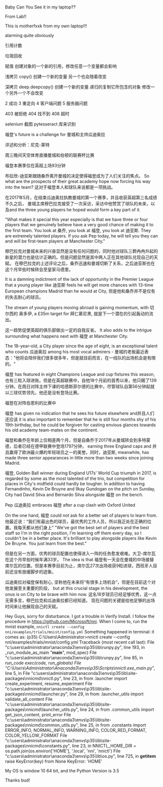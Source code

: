 Baby Can You See it in my laptop??

From Lab!!


This is motherfxxk from my own laptop!!!


alarming
quite obviously 

引用计数

垃圾回收

赋值 创建对象的一个新的引用，修改任意一个变量都会影响


浅拷贝 copy() 创建一个新的变量 另一个也会随着改变

深拷贝 deep.deepcopy() 创建一个新的变量 递归的复制它所包含的对象 修改一个另外一个不会改变 

2 成功
3 重定向
4 客户端问题
5 服务器问题

403 被拒绝
404 找不到
408 超时

selenium 截图
pytesseract 库来识别










  福登's future is a challenge for 曼城和主帅瓜迪奥拉

评述和分析：尼克-莱特



周三晚间天空体育直播曼城和伯顿的联赛杯比赛
 

福登本赛季仅在英超上场93分钟

布拉欣-迪亚斯跟随桑乔离开曼城的决定使得福登成为了人们关注的焦点。 So what are the prospects of their great academy hope now forcing his way into the team? 这对于福登本人和球队来说都是一项挑战。

在2017年5月，在结束瓜迪奥拉执教曼城的第一个赛季，并且收获英超第三名成绩不久之后，  曼城主席穆巴拉克接受了一次采访，采访中他赞赏了球队的未来，以及and the three young players he hoped would form a key part of it.

"What makes it special this year especially is that we have three or four players that we genuinely believe have a very good chance of making it to the first team. You look at 桑乔, you look at  福登, you look at 迪亚斯. They are extremely talented players. If you ask Pep today, he will tell you they can and will be first-team players at Manchester City."

穆巴拉克对曼城未来的兴奋显然是没有任何问题的，同时他对球队三颗冉冉升起的新星的潜力也是估计正确的。但是问题显然是其中两人正在其他球队兑现自己的天赋。 在穆巴拉克的上述评论之后，桑乔迅速和曼城切断了关系，之后迪亚斯也在这个月早些时候转会至皇家马德里。

It is a damning indictment of the lack of opportunity in the Premier League that a young player like 迪亚斯 feels he will get more chances with 13-time European champions Madrid than he would at City, 但是他和桑乔并不是仅有的失去耐心的球员。

The stream of young players moving abroad is gaining momentum, with 切尔西的 奥多伊, a £35m target for 拜仁慕尼黑, 就是下一个潜在的引起轰动的流出。

这一趋势促使英超的俱乐部做出一定的自我反省。 It also adds to the intrigue surrounding what happens next with 福登 at Manchester City.

The 18-year-old, a City player since the age of eight, is an exceptional talent who counts 瓜迪奥拉 among his most vocal admirers - 曼城的老板最近表态："他将会陪伴我们很多很多年，但是就目前而言，在一线队的出场机会是有限的。"  

福登 has featured in eight Champions League and cup fixtures this season, 也有三粒入球进账。但是在英超联赛中，自他18个月前的首秀以来，他只踢了139分钟。在周日对阵主帅下课的哈德斯菲尔德的比赛中，尽管球队自第56分钟起就以三球优势领先，他还是没有登场比赛。

福登在对阵伯恩利的比赛中

福登 has given no indication that he sees his future elsewhere and并且人们还应该 it is also important to remember that he is still four months shy of his 19th birthday, but he could be forgiven for casting envious glances towards his old academy team-mates on the continent.

福登和桑乔在年龄上仅相差两个月，但是自桑乔于2017年从曼城转会到多特蒙德，后者已经在德甲联赛中登场1797分钟， earning three England caps and 并且赢得了欧洲最火爆的年轻球员之一的美誉。同时，迪亚斯, meanwhile, has made three senior appearances in little more than two weeks since joining Madrid.

福登, Golden Ball winner during England U17s' World Cup triumph in 2017, is regarded by some as the most talented of the trio, but competition for places in City's midfield could hardly be tougher. In addition to having Fernandinho, Kevin De Bruyne and Ilkay Gundogan on the pitch on Sunday, City had David Silva and Bernardo Silva alongside 福登 on the bench.

 Pep 瓜迪奥拉 embraces 福登 after a cup clash with Oxford United

On the one hand, 福登 could not ask for a better set of players to learn from. 他最近说：“我们有最出色的球员，最优秀的工作人员，所以我正处在正确的位置。我每天都从他们身上” 
"We've got the best set of players and the best staff so I'm in the right position, I'm learning off them every day, so I couldn't be in a better place. It's brilliant to play alongside players like Kevin De Bruyne. You just learn from the best."

但是在另一方面，优秀的球员配置也使得进入一阵的任务愈发艰难。大卫-席尔瓦在这个月早些时候年满33岁。 The idea is that 福登有一天会在曼城的中场接替席尔瓦的位置。但是本赛季目前为止，席尔瓦27次出场收获9粒进球，西班牙人目前还没有放缓脚步的迹象。

瓜迪奥拉对福登保有耐心, 坚称他在未来将“有很多上场机会”，但是在目前这个对他发展至关重要的阶段，  but at this crucial stage in his development, the onus is on City to be brave with him now. 这名18岁球员已经足够优秀，这一点无需多言，穆巴拉克和瓜迪奥拉都已经知道。 现在问题的关键是给他足够的出场时间来让他展现自己的天赋。



Hey Guys, sorry for disturbance. I got a trouble in Verify Install. 
I follow the procedure in https://github.com/Microsoft/nni.
When I come to, run the mnist example,  `nnictl create --config nni/examples/trials/mnist/config.yml`
Something happened in terminal:
it comes as:
(p35) C:\Users\Administrator>nnictl create --config nni/examples/trials/mnist/config.yml
Traceback (most recent call last):
  File "c:\users\administrator\anaconda3\envs\p35\lib\runpy.py", line 193, in _run_module_as_main
    "__main__", mod_spec)
  File "c:\users\administrator\anaconda3\envs\p35\lib\runpy.py", line 85, in _run_code
    exec(code, run_globals)
  File "C:\Users\Administrator\Anaconda3\envs\p35\Scripts\nnictl.exe\__main__.py", line 5, in <module>
  File "c:\users\administrator\anaconda3\envs\p35\lib\site-packages\nnicmd\nnictl.py", line 23, in <module>
    from .launcher import create_experiment, resume_experiment
  File "c:\users\administrator\anaconda3\envs\p35\lib\site-packages\nnicmd\launcher.py", line 29, in <module>
    from .launcher_utils import validate_all_content
  File "c:\users\administrator\anaconda3\envs\p35\lib\site-packages\nnicmd\launcher_utils.py", line 24, in <module>
    from .common_utils import get_json_content, print_error
  File "c:\users\administrator\anaconda3\envs\p35\lib\site-packages\nnicmd\common_utils.py", line 25, in <module>
    from .constants import ERROR_INFO, NORMAL_INFO, WARNING_INFO, COLOR_RED_FORMAT, COLOR_YELLOW_FORMAT
  File "c:\users\administrator\anaconda3\envs\p35\lib\site-packages\nnicmd\constants.py", line 23, in <module>
    NNICTL_HOME_DIR = os.path.join(os.environ['HOME'], '.local',  'nni', 'nnictl')
  File "c:\users\administrator\anaconda3\envs\p35\lib\os.py", line 725, in __getitem__
    raise KeyError(key) from None
KeyError: 'HOME'

My OS is window 10 64 bit, and the Python Version is 3.5

Thanks bud!
